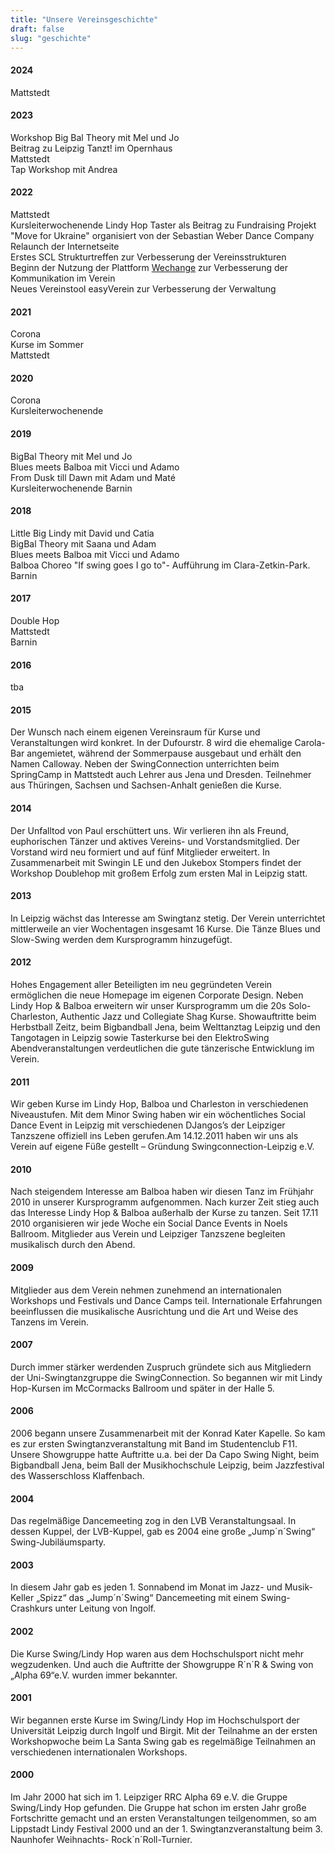 ```yaml
---
title: "Unsere Vereinsgeschichte"
draft: false
slug: "geschichte"
---
```


#### 2024
Mattstedt


#### 2023
Workshop Big Bal Theory mit Mel und Jo  
Beitrag zu Leipzig Tanzt! im Opernhaus  
Mattstedt  
Tap Workshop mit Andrea  

#### 2022
Mattstedt  
Kursleiterwochenende
Lindy Hop Taster als Beitrag zu Fundraising Projekt "Move for Ukraine" organisiert von der Sebastian Weber Dance Company
Relaunch der Internetseite  
Erstes SCL Strukturtreffen zur Verbesserung der Vereinsstrukturen  
Beginn der Nutzung der Plattform [Wechange](https://wechange.de/group/swing-connection-leipzig/) zur Verbesserung der Kommunikation im Verein  
Neues Vereinstool easyVerein zur Verbesserung der Verwaltung  

#### 2021
Corona  
Kurse im Sommer  
Mattstedt  

#### 2020
Corona  
Kursleiterwochenende

#### 2019
BigBal Theory mit Mel und Jo  
Blues meets Balboa mit Vicci und Adamo  
From Dusk till Dawn mit Adam und Maté  
Kursleiterwochenende
Barnin  

#### 2018
Little Big Lindy mit David und Catia  
BigBal Theory mit Saana und Adam  
Blues meets Balboa mit Vicci und Adamo  
Balboa Choreo "If swing goes I go to"- Aufführung im Clara-Zetkin-Park.  
Barnin  

#### 2017
Double Hop  
Mattstedt  
Barnin  

#### 2016
tba

#### 2015
Der Wunsch nach einem eigenen Vereinsraum für Kurse und Veranstaltungen wird konkret. In der Dufourstr. 8 wird die ehemalige Carola-Bar angemietet, während der Sommerpause ausgebaut und erhält den Namen Calloway.
Neben der SwingConnection unterrichten beim SpringCamp in Mattstedt auch Lehrer aus Jena und Dresden. Teilnehmer aus Thüringen, Sachsen und Sachsen-Anhalt genießen die Kurse.

#### 2014
Der Unfalltod von Paul erschüttert uns. Wir verlieren ihn als Freund, euphorischen Tänzer und aktives Vereins- und Vorstandsmitglied. Der Vorstand wird neu formiert und auf fünf Mitglieder erweitert.
In Zusammenarbeit mit Swingin LE und den Jukebox Stompers findet der Workshop Doublehop mit großem Erfolg zum ersten Mal in Leipzig statt.

#### 2013
In Leipzig wächst das Interesse am Swingtanz stetig. Der Verein unterrichtet mittlerweile an vier Wochentagen insgesamt 16 Kurse. Die Tänze Blues und Slow-Swing werden dem Kursprogramm hinzugefügt.

#### 2012
Hohes Engagement aller Beteiligten im neu gegründeten Verein ermöglichen die neue Homepage im eigenen Corporate Design. Neben Lindy Hop & Balboa erweitern wir unser Kursprogramm um die 20s Solo-Charleston, Authentic Jazz und Collegiate Shag Kurse. Showauftritte beim Herbstball Zeitz, beim Bigbandball Jena, beim Welttanztag Leipzig und den Tangotagen in Leipzig sowie Tasterkurse bei den ElektroSwing Abendveranstaltungen verdeutlichen die gute tänzerische Entwicklung im Verein.

#### 2011
Wir geben Kurse im Lindy Hop, Balboa und Charleston in verschiedenen Niveaustufen. Mit dem Minor Swing haben wir ein wöchentliches Social Dance Event in Leipzig mit verschiedenen DJangos’s der Leipziger Tanzszene offiziell ins Leben gerufen.Am 14.12.2011 haben wir uns als Verein auf eigene Füße gestellt – Gründung Swingconnection-Leipzig e.V.

#### 2010
Nach steigendem Interesse am Balboa haben wir diesen Tanz im Frühjahr 2010 in unserer Kursprogramm aufgenommen. Nach kurzer Zeit stieg auch das Interesse Lindy Hop & Balboa außerhalb der Kurse zu tanzen. Seit 17.11 2010 organisieren wir jede Woche ein Social Dance Events in Noels Ballroom. Mitglieder aus Verein und Leipziger Tanzszene begleiten musikalisch durch den Abend.

#### 2009
Mitglieder aus dem Verein nehmen zunehmend an internationalen Workshops und Festivals und Dance Camps teil. Internationale Erfahrungen beeinflussen die musikalische Ausrichtung und die Art und Weise des Tanzens im Verein.

#### 2007
Durch immer stärker werdenden Zuspruch gründete sich aus Mitgliedern der Uni-Swingtanzgruppe die SwingConnection. So begannen wir mit Lindy Hop-Kursen im McCormacks Ballroom und später in der Halle 5.

#### 2006
2006 begann unsere Zusammenarbeit mit der Konrad Kater Kapelle. So kam es zur ersten Swingtanzveranstaltung mit Band im Studentenclub F11. Unsere Showgruppe hatte Auftritte u.a. bei der Da Capo Swing Night, beim Bigbandball Jena, beim Ball der Musikhochschule Leipzig, beim Jazzfestival des Wasserschloss Klaffenbach.

#### 2004
Das regelmäßige Dancemeeting zog in den LVB Veranstaltungsaal. In dessen Kuppel, der LVB-Kuppel, gab es 2004 eine große „Jump´n´Swing“ Swing-Jubiläumsparty.

#### 2003
In diesem Jahr gab es jeden 1. Sonnabend im Monat im Jazz- und Musik-Keller „Spizz“ das „Jump´n´Swing“ Dancemeeting mit einem Swing-Crashkurs unter Leitung von Ingolf.

#### 2002
Die Kurse Swing/Lindy Hop waren aus dem Hochschulsport nicht mehr wegzudenken. Und auch die Auftritte der Showgruppe R´n´R & Swing von „Alpha 69“e.V. wurden immer bekannter.

#### 2001

Wir begannen erste Kurse im Swing/Lindy Hop im Hochschulsport der Universität Leipzig durch Ingolf und Birgit. Mit der Teilnahme an der ersten Workshopwoche beim La Santa Swing gab es regelmäßige Teilnahmen an verschiedenen internationalen Workshops.

#### 2000

Im Jahr 2000 hat sich im 1. Leipziger RRC Alpha 69 e.V. die Gruppe Swing/Lindy Hop gefunden. Die Gruppe hat schon im ersten Jahr große Fortschritte gemacht und an ersten Veranstaltungen teilgenommen, so am Lippstadt Lindy Festival 2000 und an der 1. Swingtanzveranstaltung beim 3. Naunhofer Weihnachts- Rock´n´Roll-Turnier.
